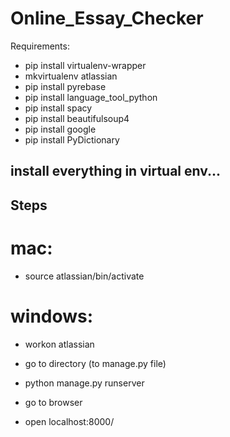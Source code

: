 # Online_Essay_Checker

Requirements:
- pip install virtualenv-wrapper
- mkvirtualenv atlassian
- pip install pyrebase
- pip install language_tool_python
- pip install spacy
- pip install beautifulsoup4
- pip install google
- pip install PyDictionary

## install everything in virtual env...
## Steps
# mac:
  - source atlassian/bin/activate
# windows:
  - workon atlassian
- go to directory (to manage.py file)
- python manage.py runserver

- go to browser
- open localhost:8000/


